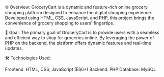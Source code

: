🌐 Overview:
GroceryCart is a dynamic and feature-rich online grocery shopping platform designed to enhance the digital shopping experience. 
Developed using HTML, CSS, JavaScript, and PHP, this project brings the convenience of grocery shopping to users' fingertips.

🎯 Goal:
The primary goal of GroceryCart is to provide users with a seamless and efficient way to shop for groceries online.
By leveraging the power of PHP on the backend, the platform offers dynamic features and real-time updates.

🛠️ Technologies Used:

Frontend: HTML, CSS, JavaScript (ES6+)
Backend: PHP
Database: MySQL

